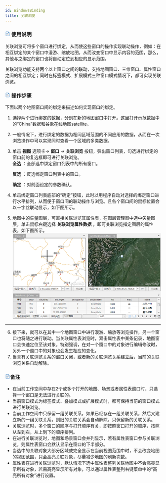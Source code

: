 ```yaml
---
id: WindowsBinding
title: 关联浏览
---
```

### ![](../../img/read.gif) 使用说明

关联浏览可将多个窗口进行绑定，从而使这些窗口的操作实现联动操作，例如：在相互绑定的某个窗口中漫游、缩放地图，从而改变窗口中显示内容的范围，那么，其他与之绑定的窗口也将自动定位到相应的显示范围。

关联浏览功能支持两个以上窗口之间的联动，支持地图窗口、三维窗口、属性窗口之间的相互绑定；同时在标签模式、扩展模式三种窗口模式情况下，都可实现关联浏览。

### ![](../../img/read.gif) 操作步骤

下面以两个地图窗口间的绑定来描述如何实现窗口的绑定。

1. 选择两个进行绑定的数据，分别在新的地图窗口中打开。这里打开示范数据中的“China”数据和谷歌在线地图satellite。
2. 一般情况下，进行绑定的数据为相同区域范围的不同应用的数据，从而在一次浏览操作中可以实现同时查看一个区域的多类数据。
3. 单击 **视图** 选项卡-> **窗口** -> **关联浏览** 按钮，弹出窗口列表，勾选进行绑定的窗口前的复选框即可进行关联浏览。  
    **全选** ：全部选中绑定窗口列表中的所有窗口。  

    **反选** ：反选绑定窗口列表中的窗口。  
    
    **确定** ：对前面设定的参数确认。
4. 单击绑定窗口列表底部的“确定”按钮，此时以用程序自动对选择的绑定窗口进行水平排列，从而便于窗口间的联动操作与浏览。且各个窗口间的鼠标位置会以十字丝联动显示，如下图所示。
5. 地图中的矢量图层，可直接关联浏览其属性表，在图层管理器中选中矢量图层，单击鼠标右键选择 **关联浏览属性数据** ，即可关联浏览指定图层的属性表，如下图所示。
![](img/WinBingdings.png)  
---  
6. 接下来，就可以在其中一个地图窗口中进行漫游、缩放等浏览操作，另一个窗口也将随之进行联动。当关联属性表浏览时，双击属性表中某条记录，地图窗口会快速定位至该对象。特别强调，在对一个窗口中的对象进行编辑修改时，另外一个窗口中的对象也会发生相应的变化。
7. 当具有关联浏览关系的窗口关闭，或者新的关联浏览关系建立后，当前的关联浏览关系自动解除。

### ![](../../img/read.gif)备注

* 在当前工作空间中存在2个或多个打开的地图、场景或者属性表窗口时，只选择一个窗口是无法进行关联的。
* 当前窗口模式为标签模式、叠加模式或扩展模式时，都可保持当前的窗口模式进行关联浏览。
* 当前工作空间中只保留一组关联关系，如果已经存在一组关联关系，然后又建立新的一组关联关系，则旧的关联关系会自动解除，只保留新的关联关系。
* 关联浏览时，多个窗口的顺序与打开顺序有关，即按照窗口打开的顺序，按照从左到右，从上到下的顺序排列。
* 在进行关联浏览时，地图和场景窗口会并列显示，若有属性表窗口参与关联浏览，则属性表窗口会默认显示在窗口的下半部分。
* 当选中的关联对象大部分区域或完全显示在当前视图范围中时，不会改变地图的视图范围，只会高亮关联对象，尽量减少地图的刷新次数。
* 属性表在进行关联浏览时，默认情况下选中属性表整列关联地图中不会高亮显示所有对象，若需高亮显示所有对象，可以通过属性表整列右键菜单中的“高亮所有对象”进行设置。





